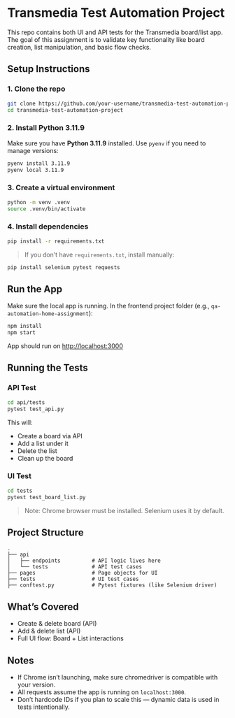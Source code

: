 # Transmedia Test Automation Project

This repo contains both UI and API tests for the Transmedia board/list app. The goal of this assignment is to validate key functionality like board creation, list manipulation, and basic flow checks.



## Setup Instructions

### 1. Clone the repo
```bash
git clone https://github.com/your-username/transmedia-test-automation-project.git
cd transmedia-test-automation-project
```

### 2. Install Python 3.11.9
Make sure you have **Python 3.11.9** installed. Use `pyenv` if you need to manage versions:
```bash
pyenv install 3.11.9
pyenv local 3.11.9
```

### 3. Create a virtual environment
```bash
python -m venv .venv
source .venv/bin/activate
```

### 4. Install dependencies
```bash
pip install -r requirements.txt
```

> If you don’t have `requirements.txt`, install manually:
```bash
pip install selenium pytest requests
```



## Run the App

Make sure the local app is running. In the frontend project folder (e.g., `qa-automation-home-assignment`):

```bash
npm install
npm start
```

App should run on [http://localhost:3000](http://localhost:3000)



## Running the Tests

### API Test
```bash
cd api/tests
pytest test_api.py
```

This will:
- Create a board via API
- Add a list under it
- Delete the list
- Clean up the board

### UI Test
```bash
cd tests
pytest test_board_list.py
```

> Note: Chrome browser must be installed. Selenium uses it by default.



## Project Structure

```
.
├── api
│   ├── endpoints          # API logic lives here
│   └── tests              # API test cases
├── pages                  # Page objects for UI
├── tests                  # UI test cases
├── conftest.py            # Pytest fixtures (like Selenium driver)
```



## What’s Covered

- Create & delete board (API)
- Add & delete list (API)
- Full UI flow: Board + List interactions



## Notes

- If Chrome isn’t launching, make sure chromedriver is compatible with your version.
- All requests assume the app is running on `localhost:3000`.
- Don’t hardcode IDs if you plan to scale this — dynamic data is used in tests intentionally.




